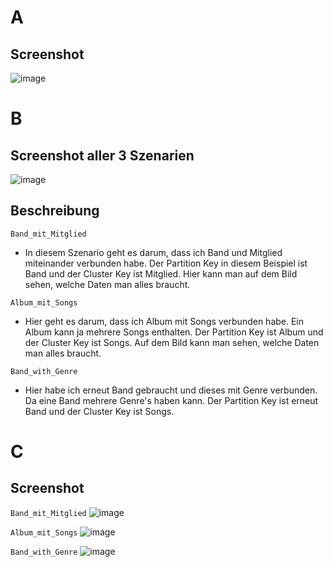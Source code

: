 # A 

## Screenshot 
![image](https://github.com/user-attachments/assets/e35dac91-4cab-4cf1-a6c8-8666ad0e5a54)

# B 
## Screenshot aller 3 Szenarien  
![image](https://github.com/user-attachments/assets/cbcee9dd-6064-4703-8dda-d29f9f1f54f8)

## Beschreibung 
```Band_mit_Mitglied```
* In diesem Szenario geht es darum, dass ich Band und Mitglied miteinander verbunden habe. Der Partition Key in diesem Beispiel ist Band und der Cluster Key ist Mitglied. Hier kann man auf dem Bild sehen, welche Daten man alles braucht. 

```Album_mit_Songs```
* Hier geht es darum, dass ich Album mit Songs verbunden habe. Ein Album kann ja mehrere Songs enthalten. Der Partition Key ist Album und der Cluster Key ist Songs. Auf dem Bild kann man sehen, welche Daten man alles braucht. 

```Band_with_Genre```
* Hier habe ich erneut Band gebraucht und dieses mit Genre verbunden. Da eine Band mehrere Genre's haben kann. Der Partition Key ist erneut Band und der Cluster Key ist Songs. 

# C 
## Screenshot 
```Band_mit_Mitglied```
![image](https://github.com/user-attachments/assets/819292c1-2617-4659-9bcd-486c5ab7731b)

```Album_mit_Songs```
![image](https://github.com/user-attachments/assets/785b3337-2b8f-4b0f-b20d-0cae1b0b0fd8)

```Band_with_Genre```
![image](https://github.com/user-attachments/assets/093b7a47-475c-4bad-89d8-54e5b6126295)

